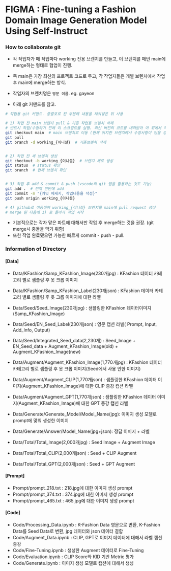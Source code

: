 # FIGMA : Fine-tuning a Fashion Domain Image Generation Model Using Self-Instruct

### How to collaborate git

- 각 작업자가 매 작업마다 working 전용 브렌치를 만들고, 이 브렌치를 매번 main에 merge하는 형태로 협업이 진행.
- 즉 main은 가장 최신의 프로젝트 코드로 두고, 각 작업자들은 개별 브렌치에서 작업 후 main에 merge하는 방식.
- 작업자의 브렌치명은 `영문 이름`. eg. gayeon

- 아래 git 커맨드를 참고.

```bash
# 작업용 git 커맨드. 중괄호로 된 부분에 내용을 채워넣은 뒤 사용

# 1) 작업 전 main 브렌치 pull & 기존 작업용 브렌치 삭제
# 반드시 작업/수정하기 전에 이 스크립트를 실행. 최신 버전의 코드를 내려받아 이 위에서 작업 필요.
git checkout main  # main 브렌치로 이동 (현재 위치한 브렌치에서 수정사항이 있을 경우 커밋 또는 되돌린 다음 이동해야 합니다)
git pull
git branch -d working_{이니셜}  # 기존브렌치 삭제


# 2) 작업 전 새 브렌치 생성
git checkout -b working_{이니셜}  # 브렌치 새로 생성
git status  # status 확인
git branch  # 현재 브렌치 확인


# 3) 작업 후 add & commit & push (vscode의 git 탭을 활용하는 것도 가능)
git add .  # 전체 한번에 add
git commit -m "{커밋 메세지, 작업내용을 작성}"
git push origin working_{이니셜}

# 4) github로 이동하여 working_{이니셜} 브렌치를 main에 pull request 생성
# merge 된 다음에 1) 로 돌아가 작업 시작
```

- 기본적으로는 각자 맡은 파트에 대해서만 작업 후 merge하는 것을 권장. (git merge시 충돌을 막기 위함)
- 또한 작업 완료됐으면 가능한 빠르게 commit - push - pull.

### Information of Directory
#### [Data]
- Data/KFashion/Samp_KFashion_Image(230개jpg) : KFashion 데이터 카테고리 별로 샘플링 후 옷 크롭 이미지
- Data/KFashion/Samp_KFashion_Label(230개json) : KFashion 데이터 카테고리 별로 샘플링 후 옷 크롭 이미지에 대한 라벨

- Data/Seed/Seed_Image(230개jpg) : 샘플링한 KFashion 데이터이미지(Samp_KFashion_Image) 
- Data/Seed/EN_Seed_Label(230개json) : 영문 캡션 라벨( Prompt, Input, Add_Info, Output)
- Data/Seed/Integrated_Seed_data(2,230개) : Seed_Image + EN_Seed_data + Augment_KFashion_Image(old) + Augment_KFashion_Image(new)

- Data/Augment/Augment_KFashion_Image(1,770개jpg) : KFashion 데이터 카테고리 별로 샘플링 후 옷 크롭 이미지(Seed에서 사용 안한 이미지) 
- Data/Augment/Augment_CLIP(1,770개json) : 샘플링한 KFashion 데이터 이미지(Augment_KFashion_Image)에 대한 CLIP 증강 캡션 라벨
- Data/Augment/Augment_GPT(1,770개json) : 샘플링한 KFashion 데이터 이미지(Augment_KFashion_Image)에 대한 GPT 증강 캡션 라벨

- Data/Generate/Generate_Model/Model_Name(jpg): 이미지 생성 모델로 prompt에 맞춰 생성한 이미지
- Data/Generate/Answer/Model_Name(jpg+json): 정답 이미지 + 라벨

- Data/Total/Total_Image(2,000개jpg) : Seed Image + Augment Image
- Data/Total/Total_CLIP(2,000개json) : Seed + CLIP Augment 
- Data/Total/Total_GPT(2,000개json) : Seed + GPT Augment

#### [Prompt]
- Prompt/prompt_218.txt : 218.jpg에 대한 이미지 생성 prompt
- Prompt/prompt_374.txt : 374.jpg에 대한 이미지 생성 prompt
- Prompt/prompt_465.txt : 465.jpg에 대한 이미지 생성 prompt

#### [Code]
- Code/Processing_Data.ipynb : K-Fashion Data 영문으로 변환, K-Fashion Data를 Seed Data로 변환, jpg 데이터와 json 데이터 결합
- Code/Augment_Data.ipynb : CLIP, GPT로 이미지 데이터에 대해서 라벨 캡션 증강
- Code/Fine-Tuning.ipynb : 생성한 Augment 데이터로 Fine-Tuning
- Code/Evaluation.ipynb : CLIP Score와 KID 기반 Metric 평가
- Code/Generate.ipynb : 이미지 생성 모델로 캡션에 대해서 생성 
